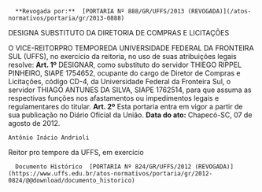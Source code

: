       **Revogada por:**  [PORTARIA Nº 888/GR/UFFS/2013 (REVOGADA)](/atos-normativos/portaria/gr/2013-0888) 

   DESIGNA SUBSTITUTO DA DIRETORIA DE COMPRAS E LICITAÇÕES  

 O VICE-REITORPRO TEMPOREDA UNIVERSIDADE FEDERAL DA FRONTEIRA SUL (UFFS), no exercício da reitoria, no uso de suas atribuições legais resolve:   **Art. 1º** DESIGNAR, como substituto do servidor THIEGO RIPPEL PINHEIRO, SIAPE 1754652, ocupante do cargo de Diretor de Compras e Licitações, código CD-4, da Universidade Federal da Fronteira Sul, o servidor THIAGO ANTUNES DA SILVA, SIAPE 1762514, para que assuma as respectivas funções nos afastamentos ou impedimentos legais e regulamentares do titular.   **Art. 2º** Esta portaria entra em vigor a partir de sua publicação no Diário Oficial da União.      **Data do ato:** Chapecó-SC, 07 de agosto de 2012.   
 

    Antônio Inácio Andrioli   
 Reitor pro tempore da UFFS, em exercício 

      Documento Histórico  [PORTARIA Nº 824/GR/UFFS/2012 (REVOGADA)](https://www.uffs.edu.br/atos-normativos/portaria/gr/2012-0824/@@download/documento_historico)     
      
